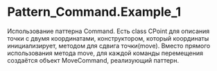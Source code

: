 # Pattern_Command.Example_1
Использование паттерна Command.
Есть class CPoint для описания точки с двумя координатами, конструктором, который координаты инициализирует, методом для сдвига точки(move).
Вместо прямого использования метода move, для каждой команды перемещения создаётся объект MoveCommand, реализующий паттерн.
